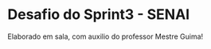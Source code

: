 <h1>Desafio do Sprint3 - SENAI</h1>

<p>Elaborado em sala, com auxilio do professor Mestre Guima! </p>
